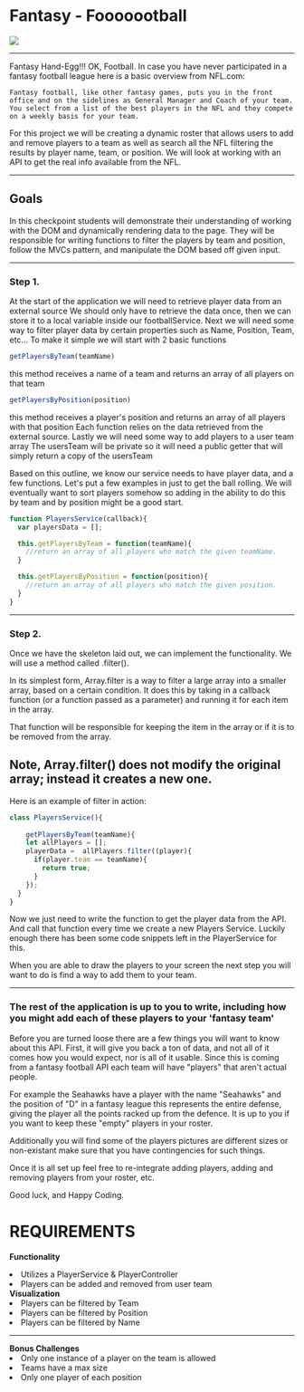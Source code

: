 # Fantasy - Fooooootball


<img src="placehold.it/500x200"/>

<hr>
 Fantasy Hand-Egg!!! OK, Football. In case you have never participated in a fantasy football league here is a basic overview from NFL.com:

```Fantasy football, like other fantasy games, puts you in the front office and on the sidelines as General Manager and Coach of your team. You select from a list of the best players in the NFL and they compete on a weekly basis for your team.```

 For this project we will be creating a dynamic roster that allows users to add and remove players to a team as well as search all the NFL filtering the results by player name, team, or position. We will look at working with an API to get the real info available from the NFL.
<hr>

<h2>Goals</h2>

In this checkpoint students will demonstrate their understanding of working with the DOM and dynamically rendering data to the page. They will be responsible for writing functions to filter the players by team and position, follow the MVCs pattern, and manipulate the DOM based off given input.


<hr>

### Step 1. 
At the start of the application we will need to retrieve player data from an external source
We should only have to retrieve the data once, then we can store it to a local variable inside our footballService.
Next we will need some way to filter player data by certain properties such as Name, Position, Team, etc...
To make it simple we will start with 2 basic functions

```js
getPlayersByTeam(teamName)
```

this method receives a name of a team and returns an array of all players on that team

```js
getPlayersByPosition(position)
```

this method receives a player's position and returns an array of all players with that position
Each function relies on the data retrieved from the external source.
Lastly we will need some way to add players to a user team array
The usersTeam will be private so it will need a public getter that will simply return a copy of the usersTeam

Based on this outline, we know our service needs to have player data, and a few functions. Let's put a few examples in just to get the ball rolling. We will eventually want to sort players somehow so adding in the ability to do this by team and by position might be a good start.

```js
function PlayersService(callback){
  var playersData = [];

  this.getPlayersByTeam = function(teamName){
    //return an array of all players who match the given teamName.
  }

  this.getPlayersByPosition = function(position){
    //return an array of all players who match the given position.
  }
}
```

<hr>

### Step 2. 
Once we have the skeleton laid out, we can implement the functionality. We will use a method called .filter().

In its simplest form, Array.filter is a way to filter a large array into a smaller array, based on a certain condition. It does this by taking in a callback function (or a function passed as a parameter) and running it for each item in the array.

That function will be responsible for keeping the item in the array or if it is to be removed from the array.

##   Note, Array.filter() does not modify the original array; instead it creates a new one.

Here is an example of filter in action:



```js
class PlayersService(){
    
    getPlayersByTeam(teamName){
    let allPlayers = [];
    playerData =  allPlayers.filter((player){
      if(player.team == teamName){
        return true;
      }
    });
  }
} 
```
Now we just need to write the function to get the player data from the API. And call that function every time we create a new Players Service. Luckily enough there has been some code snippets left in the PlayerService for this.

When you are able to draw the players to your screen the next step you will want to do is find a way to add them to your team. 

<hr>

### The rest of the application is up to you to write, including how you might add each of these players to your 'fantasy team'

Before you are turned loose there are a few things you will want to know about this API. First, it will give you back a ton of data, and not all of it comes how you would expect, nor is all of it usable. Since this is coming from a fantasy football API each team will have "players" that aren't actual people.

For example the Seahawks have a player with the name "Seahawks" and the position of "D" in a fantasy league this represents the entire defense, giving the player all the points racked up from the defence. It is up to you if you want to keep these "empty" players in your roster.

Additionally you will find some of the players pictures are different sizes or non-existant make sure that you have contingencies for such things.

Once it is all set up feel free to re-integrate adding players, adding and removing players from your roster, etc.

Good luck, and Happy Coding.

# REQUIREMENTS

<b>Functionality</b>
<li>Utilizes a PlayerService & PlayerController</li>
<li>Players can be added and removed from user team</li>
<b>Visualization</b>
<li>Players can be filtered by Team</li>
<li>Players can be filtered by Position</li>
<li>Players can be filtered by Name</li>
<hr>
<sm><b>Bonus Challenges</b></sm>
<li>Only one instance of a player on the team is allowed</li>
<li>Teams have a max size</li>
<li>Only one player of each position</li>






